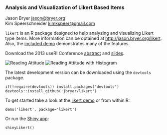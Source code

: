 ### Analysis and Visualization of Likert Based Items

Jason Bryer [jason@bryer.org](mailto:jason@bryer.org)  
Kim Speerschneider [kimkspeer@gmail.com](mailto:kimkspeer@gmail.com)

`likert` is an R package designed to help analyzing and visualizing Likert type items. More information can be optained at http://jason.bryer.org/likert. Also, the [included demo](https://github.com/jbryer/likert/blob/master/demo/likert.R) demonstrates many of the features.

Download the 2013 useR! Conference [abstract](https://github.com/jbryer/likert/blob/master/useR%202013/Abstract/Speerschneider.Bryer.likert.pdf?raw=true) and [slides](https://github.com/jbryer/likert/blob/master/useR%202013/Slides/Slides.pdf?raw=true).

![Reading Attitude](http://jason.bryer.org/images/likert/centeredPlot1.png)
![Reading Attitude with Histogram](http://jason.bryer.org/images/likert/centeredPlot2.png)

The latest development version can be downloaded using the `devtools` package.

	if(!require(devtools)) install.packages("devtools")
	devtools::install_github('jbryer/likert')

To get started take a look at the [likert demo](https://github.com/jbryer/likert/blob/master/demo/likert.R) or from within R:

	demo('likert', package='likert')
	
Or run the [Shiny app](http://rstudio.com/shiny):

	shinyLikert()

